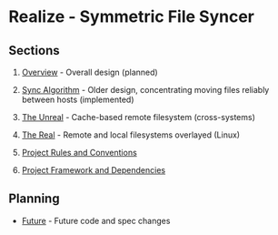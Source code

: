 # Realize - Symmetric File Syncer

## Sections

1. [Overview](design.md) - Overall design (planned)

2. [Sync Algorithm](movedirs.md) - Older design, concentrating moving
   files reliably between hosts (implemented)

3. [The Unreal](unreal.md) - Cache-based remote filesystem (cross-systems)

4. [The Real](real.md) - Remote and local filesystems overlayed (Linux)

5. [Project Rules and Conventions](conventions.md)

6. [Project Framework and Dependencies](tech.md)

## Planning

* [Future](future.md) - Future code and spec changes
